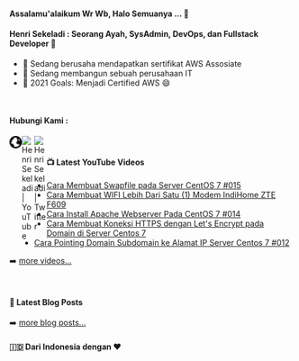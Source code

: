 #### Assalamu'alaikum Wr Wb, Halo Semuanya ... 👋

#### Henri Sekeladi : Seorang Ayah, SysAdmin, DevOps, dan Fullstack Developer 🤣

- 🔭 Sedang berusaha mendapatkan sertifikat AWS Assosiate
- 🌱 Sedang membangun sebuah perusahaan IT
- 🥅 2021 Goals: Menjadi Certified AWS :smile:

<br />

#### Hubungi Kami :

[<img align="left" alt="henri.web.id" width="22px" src="https://raw.githubusercontent.com/iconic/open-iconic/master/svg/globe.svg" />](https://henri.web.id)
[<img align="left" alt="Henri Sekeladi | YouTube" width="22px" src="https://cdn.jsdelivr.net/npm/simple-icons@v3/icons/youtube.svg" />](https://youtube.com/HenriSekeladi)
[<img align="left" alt="Henri Sekeladi | Twitter" width="22px" src="https://cdn.jsdelivr.net/npm/simple-icons@v3/icons/twitter.svg" />](https://twitter.com/mhixv)

<br />

#### 📺 Latest YouTube Videos

<!-- YOUTUBE:START -->
- [Cara Membuat  Swapfile pada Server CentOS 7 #015](https://www.youtube.com/watch?v=lGx2B7O-AKw)
- [Cara Membuat WIFI Lebih Dari Satu (1) Modem IndiHome ZTE F609](https://www.youtube.com/watch?v=Xwoirhc11N0)
- [Cara Install Apache Webserver Pada CentOS 7  #014](https://www.youtube.com/watch?v=Avnl6nxugVA)
- [Cara Membuat Koneksi HTTPS dengan Let's Encrypt pada Domain di Server Centos 7](https://www.youtube.com/watch?v=dwcAVgTEu_k)
- [Cara Pointing Domain Subdomain ke Alamat IP Server Centos 7 #012](https://www.youtube.com/watch?v=wx1WvaLz9fE)
<!-- YOUTUBE:END -->

➡️ [more videos...](https://youtube.com/HenriSekeladi)

<br />

#### 📕 Latest Blog Posts

<!-- BLOG-POST-LIST:START -->
<!-- BLOG-POST-LIST:END -->

➡️ [more blog posts...](https://henri.web.id)

#### :indonesia: Dari Indonesia dengan :hearts:
